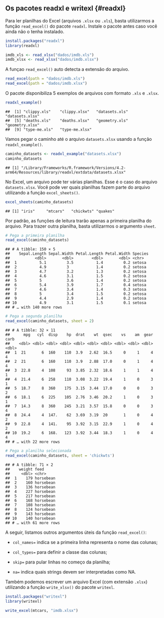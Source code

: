 ## Os pacotes readxl e writexl {#readxl}

Para ler planilhas do Excel (arquivos `.xlsx` ou `.xls`), basta utilizarmos a função `read_excel()` do pacote `readxl`. Instale o pacote antes caso você ainda não o tenha instalado.





```r
install.packages("readxl")
library(readxl)

imdb_xls <- read_xlsx("dados/imdb.xls")
imdb_xlsx <- read_xlsx("dados/imdb.xlsx")
```

A funçao `read_excel()` auto detecta a extensão do arquivo.


```r
read_excel(path = "dados/imdb.xls")
read_excel(path = "dados/imdb.xlsx")
```

O pacote disponibiliza 5 exemplos de arquivos com formato `.xls` e `.xlsx`.


```r
readxl_example()
```

```
##  [1] "clippy.xls"    "clippy.xlsx"   "datasets.xls"  "datasets.xlsx"
##  [5] "deaths.xls"    "deaths.xlsx"   "geometry.xls"  "geometry.xlsx"
##  [9] "type-me.xls"   "type-me.xlsx"
```

Vamos pegar o caminho até o arquivo `datasets.xlsx` usando a função `readxl_example()`. 


```r
caminho_datasets <- readxl_example("datasets.xlsx")
caminho_datasets
```

```
## [1] "/Library/Frameworks/R.framework/Versions/4.2-arm64/Resources/library/readxl/extdata/datasets.xlsx"
```

No Excel, um arquivo pode ter várias planilhas. Esse é o caso do arquivo `datasets.xlsx`. Você pode ver quais planilhas fazem parte do arquivo utilizando a função `excel_sheets()`.


```r
excel_sheets(caminho_datasets)
```

```
## [1] "iris"     "mtcars"   "chickwts" "quakes"
```

Por padrão, as funções de leitura trarão apenas a primeira planilha do arquivo. Para trazer outra planilha, basta utilizarmos o argumento `sheet`.


```r
# Pega a primeira planilha
read_excel(caminho_datasets)
```

```
## # A tibble: 150 × 5
##    Sepal.Length Sepal.Width Petal.Length Petal.Width Species
##           <dbl>       <dbl>        <dbl>       <dbl> <chr>  
##  1          5.1         3.5          1.4         0.2 setosa 
##  2          4.9         3            1.4         0.2 setosa 
##  3          4.7         3.2          1.3         0.2 setosa 
##  4          4.6         3.1          1.5         0.2 setosa 
##  5          5           3.6          1.4         0.2 setosa 
##  6          5.4         3.9          1.7         0.4 setosa 
##  7          4.6         3.4          1.4         0.3 setosa 
##  8          5           3.4          1.5         0.2 setosa 
##  9          4.4         2.9          1.4         0.2 setosa 
## 10          4.9         3.1          1.5         0.1 setosa 
## # … with 140 more rows
```

```r
# Pega a segunda planilha
read_excel(caminho_datasets, sheet = 2)
```

```
## # A tibble: 32 × 11
##      mpg   cyl  disp    hp  drat    wt  qsec    vs    am  gear  carb
##    <dbl> <dbl> <dbl> <dbl> <dbl> <dbl> <dbl> <dbl> <dbl> <dbl> <dbl>
##  1  21       6  160    110  3.9   2.62  16.5     0     1     4     4
##  2  21       6  160    110  3.9   2.88  17.0     0     1     4     4
##  3  22.8     4  108     93  3.85  2.32  18.6     1     1     4     1
##  4  21.4     6  258    110  3.08  3.22  19.4     1     0     3     1
##  5  18.7     8  360    175  3.15  3.44  17.0     0     0     3     2
##  6  18.1     6  225    105  2.76  3.46  20.2     1     0     3     1
##  7  14.3     8  360    245  3.21  3.57  15.8     0     0     3     4
##  8  24.4     4  147.    62  3.69  3.19  20       1     0     4     2
##  9  22.8     4  141.    95  3.92  3.15  22.9     1     0     4     2
## 10  19.2     6  168.   123  3.92  3.44  18.3     1     0     4     4
## # … with 22 more rows
```

```r
# Pega a planilha selecionada
read_excel(caminho_datasets, sheet = 'chickwts')
```

```
## # A tibble: 71 × 2
##    weight feed     
##     <dbl> <chr>    
##  1    179 horsebean
##  2    160 horsebean
##  3    136 horsebean
##  4    227 horsebean
##  5    217 horsebean
##  6    168 horsebean
##  7    108 horsebean
##  8    124 horsebean
##  9    143 horsebean
## 10    140 horsebean
## # … with 61 more rows
```

A seguir, listamos outros argumentos úteis da função `read_excel()`:

- `col_names=` indica se a primeira linha representa o nome das colunas;

- `col_types=` para definir a classe das colunas;

- `skip=` para pular linhas no começo da planilha;

- `na=` indica quais strings devem ser interpretadas como NA.

Também podemos escrever um arquivo Excel (com extensão `.xlsx`) utilizando a função `write_xlsx()` do pacote `writexl`.


```r
install.packages("writexl")
library(writexl)

write_excel(mtcars, "imdb.xlsx")
```

